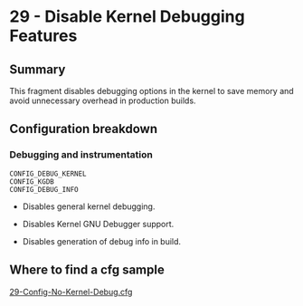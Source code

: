 # 29 - Disable Kernel Debugging Features

## Summary

This fragment disables debugging options in the kernel to save memory and avoid unnecessary overhead in production builds.

## Configuration breakdown

### Debugging and instrumentation

```none
CONFIG_DEBUG_KERNEL
CONFIG_KGDB
CONFIG_DEBUG_INFO
```

* Disables general kernel debugging.

* Disables Kernel GNU Debugger support.

* Disables generation of debug info in build.

## Where to find a cfg sample

[29-Config-No-Kernel-Debug.cfg](../../beagle-board/6.6.32/packaging/29-Config-No-Kernel-Debug.cfg)
